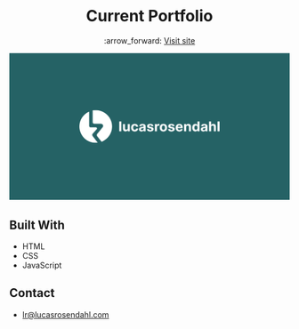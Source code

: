 <br />
<p align="center">
  <h1 align="center">Current Portfolio</h1>
  <p align="center">
    :arrow_forward: <a href="https://lucasrosendahl.com" target="_blank"> Visit site</a>
  </p>
</p>

<img src="https://github.com/Luchkiin/portfolio-v3/blob/master/images/og-images/lucasrosendahl_logo.png" alt="Logo" width="Auto" height="Auto">

## Built With
* HTML
* CSS
* JavaScript

## Contact
* <a href="mailto:lr@lucasrosendahl.com">lr@lucasrosendahl.com</a>
